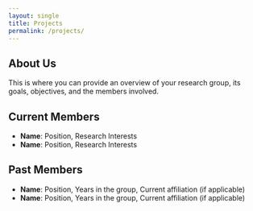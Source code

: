 ```yaml
---
layout: single
title: Projects
permalink: /projects/
---
```


## About Us

This is where you can provide an overview of your research group, its goals, objectives, and the members involved.

## Current Members

- **Name**: Position, Research Interests
- **Name**: Position, Research Interests

## Past Members

- **Name**: Position, Years in the group, Current affiliation (if applicable)
- **Name**: Position, Years in the group, Current affiliation (if applicable)
